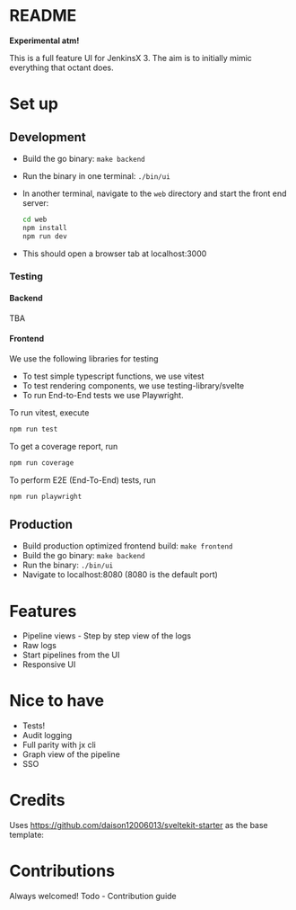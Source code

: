 # README

**Experimental atm!**

This is a full feature UI for JenkinsX 3.
The aim is to initially mimic everything that octant does.

# Set up

## Development

- Build the go binary: `make backend`
- Run the binary in one terminal: `./bin/ui`
- In another terminal, navigate to the `web` directory and start the front end server:

  ```bash
  cd web
  npm install
  npm run dev
  ```

- This should open a browser tab at localhost:3000

### Testing

#### Backend

TBA

#### Frontend

We use the following libraries for testing

- To test simple typescript functions, we use vitest
- To test rendering components, we use testing-library/svelte
- To run End-to-End tests we use Playwright.

To run vitest, execute

```bash
npm run test
```

To get a coverage report, run

```bash
npm run coverage
```

To perform E2E (End-To-End) tests, run

```bash
npm run playwright
```

## Production

- Build production optimized frontend build: `make frontend`
- Build the go binary: `make backend`
- Run the binary: `./bin/ui`
- Navigate to localhost:8080 (8080 is the default port)

# Features

- Pipeline views - Step by step view of the logs
- Raw logs
- Start pipelines from the UI
- Responsive UI

# Nice to have

- Tests!
- Audit logging
- Full parity with jx cli
- Graph view of the pipeline
- SSO

# Credits

Uses https://github.com/daison12006013/sveltekit-starter as the base template:

# Contributions

Always welcomed!
Todo - Contribution guide
